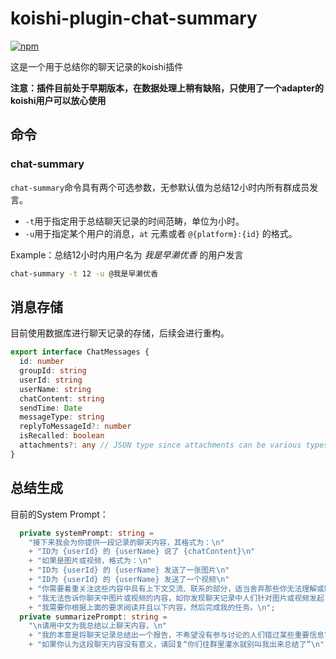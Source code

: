 # koishi-plugin-chat-summary

[![npm](https://img.shields.io/npm/v/koishi-plugin-chat-summary?style=flat-square)](https://www.npmjs.com/package/koishi-plugin-chat-summary)

这是一个用于总结你的聊天记录的koishi插件

**注意：插件目前处于早期版本，在数据处理上稍有缺陷，只使用了一个adapter的koishi用户可以放心使用**
## 命令

### chat-summary
```chat-summary```命令具有两个可选参数，无参默认值为总结12小时内所有群成员发言。
* ```-t```用于指定用于总结聊天记录的时间范畴，单位为小时。
* ```-u```用于指定某个用户的消息，```at``` 元素或者 ```@{platform}:{id}``` 的格式。

Example：总结12小时内用户名为 *我是早濑优香* 的用户发言
```bash
chat-summary -t 12 -u @我是早濑优香
```

## 消息存储 
目前使用数据库进行聊天记录的存储，后续会进行重构。
```typescript
export interface ChatMessages {
  id: number
  groupId: string
  userId: string
  userName: string
  chatContent: string
  sendTime: Date
  messageType: string
  replyToMessageId?: number
  isRecalled: boolean
  attachments?: any // JSON type since attachments can be various types of media
}
```
## 总结生成
目前的System Prompt：
```typescript
  private systemPrompt: string =
    "接下来我会为你提供一段记录的聊天内容，其格式为：\n"
    + "ID为 {userId} 的 {userName} 说了 {chatContent}\n"
    + "如果是图片或视频，格式为：\n"
    + "ID为 {userId} 的 {userName} 发送了一张图片\n"
    + "ID为 {userId} 的 {userName} 发送了一个视频\n"
    + "你需要着重关注这些内容中具有上下文交流、联系的部分，适当舍弃那些你无法理解或缺乏意义的内容\n"
    + "我无法告诉你聊天中图片或视频的内容，如你发现聊天记录中人们针对图片或视频发起了讨论，你可以适当猜测\n"
    + "我需要你根据上面的要求阅读并且以下内容，然后完成我的任务。\n";
  private summarizePrompt: string = 
    "\n请用中文为我总结以上聊天内容，\n"
    + "我的本意是将聊天记录总结出一个报告，不希望没有参与讨论的人们错过某些重要信息\n"
    + "如果你认为这段聊天内容没有意义，请回复“你们往群里灌水就别叫我出来总结了”\n";
```